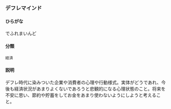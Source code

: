 <div style="display:none;">

## [あ行](securities-terms?id=あ行)
## [か行](securities-terms?id=か行)
## [さ行](securities-terms?id=さ行)
## [た行](securities-terms?id=た行)

</div>

### デフレマインド

#### ひらがな

でふれまいんど

#### 分類

`経済`

#### 説明

デフレ時代に染みついた企業や消費者の心理や行動様式。実体がどうであれ、今後も経済状況があまりよくないであろうと悲観的になる心理状態のこと。将来を不安に思い、節約や貯蓄をしてお金をあまり使わないようにしようと考えること。

<div style="display:none;">

## [な行](securities-terms?id=な行)
## [は行](securities-terms?id=は行)
## [ま行](securities-terms?id=ま行)
## [や行](securities-terms?id=や行)
## [ら行](securities-terms?id=ら行)
## [わ行](securities-terms?id=わ行)
## [英数字・記号](securities-terms?id=英数字・記号)

</div>

